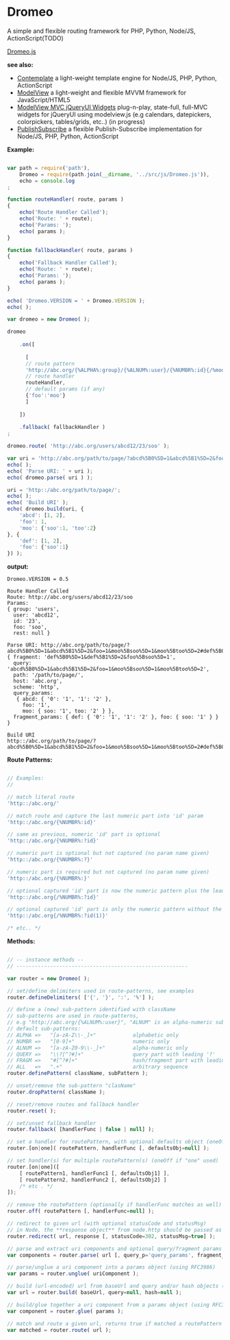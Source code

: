 Dromeo
======

A simple and flexible routing framework for PHP, Python, Node/JS, ActionScript(TODO)


[Dromeo.js](https://raw.githubusercontent.com/foo123/Dromeo/master/src/js/Dromeo.js)


**see also:**  

* [Contemplate](https://github.com/foo123/Contemplate) a light-weight template engine for Node/JS, PHP, Python, ActionScript
* [ModelView](https://github.com/foo123/modelview.js) a light-weight and flexible MVVM framework for JavaScript/HTML5
* [ModelView MVC jQueryUI Widgets](https://github.com/foo123/modelview-widgets) plug-n-play, state-full, full-MVC widgets for jQueryUI using modelview.js (e.g calendars, datepickers, colorpickers, tables/grids, etc..) (in progress)
* [PublishSubscribe](https://github.com/foo123/PublishSubscribe) a flexible Publish-Subscribe implementation for Node/JS, PHP, Python, ActionScript


**Example:**

```javascript

var path = require('path'), 
    Dromeo = require(path.join(__dirname, '../src/js/Dromeo.js')),
    echo = console.log
;

function routeHandler( route, params )
{
    echo('Route Handler Called');
    echo('Route: ' + route);
    echo('Params: ');
    echo( params );
}

function fallbackHandler( route, params )
{
    echo('Fallback Handler Called');
    echo('Route: ' + route);
    echo('Params: ');
    echo( params );
}

echo( 'Dromeo.VERSION = ' + Dromeo.VERSION );
echo( );

var dromeo = new Dromeo( );

dromeo
    
    .on([
      
      [
      // route pattern
      'http://abc.org/{%ALPHA%:group}/{%ALNUM%:user}/{%NUMBR%:id}{/%moo|soo|too%:?foo(1)}{%ALL%:?rest}', 
      // route handler
      routeHandler, 
      // default params (if any)
      {'foo':'moo'}
      ]
    
    ])
    
    .fallback( fallbackHandler )
;

dromeo.route( 'http://abc.org/users/abcd12/23/soo' );

var uri = 'http://abc.org/path/to/page/?abcd%5B0%5D=1&abcd%5B1%5D=2&foo=1&moo%5Bsoo%5D=1&moo%5Btoo%5D=2#def%5B0%5D=1&def%5B1%5D=2&foo%5Bsoo%5D=1'
echo( );
echo( 'Parse URI: ' + uri );
echo( dromeo.parse( uri ) );

uri = 'http::/abc.org/path/to/page/';
echo( );
echo( 'Build URI' );
echo( dromeo.build(uri, {
    'abcd': [1, 2],
    'foo': 1,
    'moo': {'soo':1, 'too':2}
}, {
    'def': [1, 2],
    'foo': {'soo':1}
}) );

```

**output:**
```text
Dromeo.VERSION = 0.5

Route Handler Called
Route: http://abc.org/users/abcd12/23/soo
Params: 
{ group: 'users',
  user: 'abcd12',
  id: '23',
  foo: 'soo',
  rest: null }

Parse URI: http://abc.org/path/to/page/?abcd%5B0%5D=1&abcd%5B1%5D=2&foo=1&moo%5Bsoo%5D=1&moo%5Btoo%5D=2#def%5B0%5D=1&def%5B1%5D=2&foo%5Bsoo%5D=1
{ fragment: 'def%5B0%5D=1&def%5B1%5D=2&foo%5Bsoo%5D=1',
  query: 'abcd%5B0%5D=1&abcd%5B1%5D=2&foo=1&moo%5Bsoo%5D=1&moo%5Btoo%5D=2',
  path: '/path/to/page/',
  host: 'abc.org',
  scheme: 'http',
  query_params: 
   { abcd: { '0': '1', '1': '2' },
     foo: '1',
     moo: { soo: '1', too: '2' } },
  fragment_params: { def: { '0': '1', '1': '2' }, foo: { soo: '1' } } }

Build URI
http::/abc.org/path/to/page/?abcd%5B0%5D=1&abcd%5B1%5D=2&foo=1&moo%5Bsoo%5D=1&moo%5Btoo%5D=2#def%5B0%5D=1&def%5B1%5D=2&foo%5Bsoo%5D=1

```

**Route Patterns:**

```javascript

// Examples:
//

// match literal route
'http::/abc.org/'

// match route and capture the last numeric part into 'id' param
'http::/abc.org/{%NUMBR%:id}'

// same as previous, numeric 'id' part is optional
'http::/abc.org/{%NUMBR%:?id}'

// numeric part is optional but not captured (no param name given)
'http::/abc.org/{%NUMBR%:?}'

// numeric part is required but not captured (no param name given)
'http::/abc.org/{%NUMBR%:}'

// optional captured 'id' part is now the numeric pattern plus the leading '/'
'http::/abc.org{/%NUMBR%:?id}'

// optional captured 'id' part is only the numeric pattern without the leading '/', i.e group 1
'http::/abc.org{/%NUMBR%:?id(1)}'

/* etc.. */

```


**Methods:**

```javascript

// -- instance methods --
// --------------------------------------------------------

var router = new Dromeo( );

// set/define delimiters used in route-patterns, see examples
router.defineDelimiters( ['{', '}', ':', '%'] );

// define a (new) sub-pattern identified with className
// sub-patterns are used in route-patterns, 
// e.g "http://abc.org/{%ALNUM%:user}", "ALNUM" is an alpha-numeric sub-pattern, i.e "[a-zA-Z0-9\\-_]+"
// default sub-patterns:
// ALPHA =>   "[a-zA-Z\\-_]+"            alphabetic only
// NUMBR =>   "[0-9]+"                   numeric only
// ALNUM =>   "[a-zA-Z0-9\\-_]+"         alpha-numeric only
// QUERY =>   "\\?[^?#]+"                query part with leading '?'
// FRAGM =>   "#[^?#]+"                  hash/fragment part with leading '#'
// ALL   =>   ".+"                       arbitrary sequence
router.definePattern( className, subPattern );

// unset/remove the sub-pattern "clasName"
router.dropPattern( className );

// reset/remove routes and fallback handler
router.reset( );

// set/unset fallback handler
router.fallback( [handlerFunc | false | null] );

// set a handler for routePattern, with optional defaults object (oneOff if "one" used)
router.[on|one]( routePattern, handlerFunc [, defaultsObj=null] );

// set handler(s) for multiple routePattern(s) (oneOff if "one" used)
router.[on|one]([ 
    [ routePattern1, handlerFunc1 [, defaultsObj1] ],
    [ routePattern2, handlerFunc2 [, defaultsObj2] ]
    /* etc . */
]);

// remove the routePattern (optionally if handlerFunc matches as well)
router.off( routePattern [, handlerFunc=null] );

// redirect to given url (with optional statusCode and statusMsg)
// in Node, the **response object** from node.http should be passed as well
router.redirect( url, response [, statusCode=302, statusMsg=true] );

// parse and extract uri components and optional query/fragment params as objects (using RFC3986)
var components = router.parse( url [, query_p='query_params', fragment_p='fragment_params'] );

// parse/unglue a uri component into a params object (using RFC3986)
var params = router.unglue( uriComponent );

// build (url-encoded) url from baseUrl and query and/or hash objects (using RFC3986)
var url = router.build( baseUrl, query=null, hash=null );

// build/glue together a uri component from a params object (using RFC3986)
var component = router.glue( params );

// match and route a given url, returns true if matched a routePattern else false
var matched = router.route( url );

```